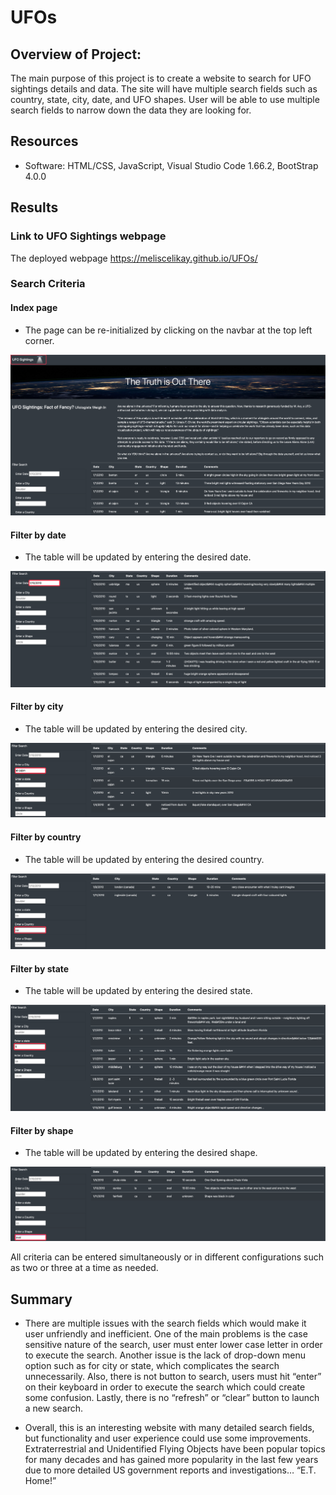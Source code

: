 # UFOs

## Overview of Project:

 The main purpose of this project is to create a website to search for UFO sightings details and data. The site will have multiple search fields such as country, state, city, date, and UFO shapes. User will be able to use multiple search fields to narrow down the data they are looking for.  

## Resources
- Software: HTML/CSS, JavaScript, Visual Studio Code 1.66.2, BootStrap 4.0.0

## Results

### Link to UFO Sightings webpage

The deployed webpage https://meliscelikay.github.io/UFOs/

### Search Criteria

#### Index page
- The page can be re-initialized by clicking on the navbar at the top left corner.
 
![navbar](https://github.com/meliscelikay/UFOs/blob/bf46f02702802bcc08bfaad4cfb2c7cd877b9955/static/images/navbar.png)

#### Filter by date
- The table will be updated by entering the desired date.

![datefilter](https://github.com/meliscelikay/UFOs/blob/bf46f02702802bcc08bfaad4cfb2c7cd877b9955/static/images/datefilter.png)

#### Filter by city
- The table will be updated by entering the desired city.

![cityfilter](https://github.com/meliscelikay/UFOs/blob/bf46f02702802bcc08bfaad4cfb2c7cd877b9955/static/images/cityfilter.png)

#### Filter by country
- The table will be updated by entering the desired country.

![countryfilter](https://github.com/meliscelikay/UFOs/blob/bf46f02702802bcc08bfaad4cfb2c7cd877b9955/static/images/countryfilter.png)

#### Filter by state 
- The table will be updated by entering the desired state.

![statefilter](https://github.com/meliscelikay/UFOs/blob/bf46f02702802bcc08bfaad4cfb2c7cd877b9955/static/images/statefilter.png)

#### Filter by shape
- The table will be updated by entering the desired shape.

![shapefilter](https://github.com/meliscelikay/UFOs/blob/bf46f02702802bcc08bfaad4cfb2c7cd877b9955/static/images/shapefilter.png)

All criteria can be entered simultaneously or in different configurations such as two or three at a time as needed.

## Summary
- There are multiple issues with the search fields which would make it user unfriendly and inefficient. One of the main problems is the case sensitive nature of the search, user must enter lower case letter in order to execute the search. Another issue is the lack of drop-down menu option such as for city or state, which complicates the search unnecessarily. Also, there is not button to search, users must hit “enter” on their keyboard in order to execute the search which could create some confusion. Lastly, there is no “refresh” or “clear” button to launch a new search. 

- Overall, this is an interesting website with many detailed search fields, but functionality and user experience could use some improvements. Extraterrestrial and Unidentified Flying Objects have been popular topics for many decades and has gained more popularity in the last few years due to more detailed US government reports and investigations… “E.T. Home!” 

